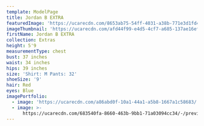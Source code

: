 ```yaml
---
template: ModelPage
title: Jordan B EXTRA
featuredImage: 'https://ucarecdn.com/8653ab75-54ff-4031-a38b-771e3d1fd4b7/'
imageThumbnail: 'https://ucarecdn.com/afd44f99-e4d5-4cf7-a685-137ae16efff9/'
firstName: Jordan B EXTRA
collection: Extras
height: 5'9
measurementType: chest
bust: 37 inches
waist: 34 inches
hips: 39 inches
size: 'Shirt: M Pants: 32'
shoeSize: '9'
hair: Red
eyes: Blue
imagePortfolio:
  - image: 'https://ucarecdn.com/a86abd0f-10a1-44a1-a5b8-1667a1c58683/'
  - image: >-
      https://ucarecdn.com/683540fa-8660-463b-9bb1-71a03094cc34/-/preview/-/rotate/90/
---
```


